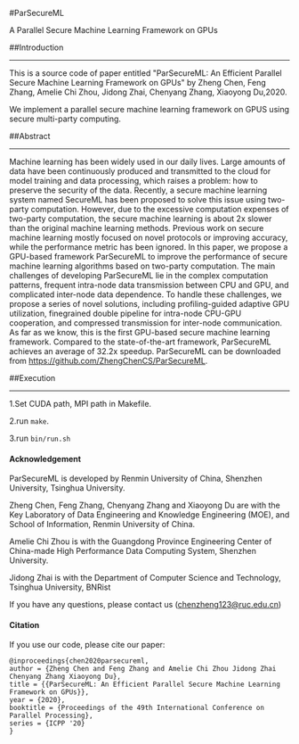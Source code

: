 #ParSecureML

 A Parallel Secure Machine Learning Framework on GPUs 

##Introduction

---

This is a source code of paper entitled "ParSecureML: An Efficient Parallel Secure Machine Learning Framework on GPUs" by Zheng Chen, Feng Zhang, Amelie Chi Zhou, Jidong Zhai, Chenyang Zhang, Xiaoyong Du,2020.

We implement a parallel secure machine learning framework on GPUS using secure multi-party computing.

##Abstract

---

Machine learning has been widely used in our daily lives. Large amounts of data have been continuously produced and transmitted to the cloud for model training and data processing, which raises a problem: how to preserve the security of the data. Recently, a secure machine learning system named SecureML has been proposed to solve this issue using two-party computation. However, due to the excessive computation expenses of two-party computation, the secure machine learning is about 2x slower than the original machine learning methods. Previous work on secure machine learning mostly focused on novel protocols or improving accuracy, while the performance metric has been ignored. In this paper, we propose a GPU-based framework ParSecureML to improve the performance of secure machine learning algorithms based on two-party computation. The main challenges of developing ParSecureML lie in the complex computation patterns, frequent intra-node data transmission between CPU and GPU, and complicated inter-node data dependence. To handle these challenges, we propose a series of novel solutions, including profiling-guided adaptive GPU utilization, finegrained double pipeline for intra-node CPU-GPU cooperation, and compressed transmission for inter-node communication. As far as we know, this is the first GPU-based secure machine learning framework. Compared to the state-of-the-art framework, ParSecureML achieves an average of 32.2x speedup. ParSecureML can be downloaded from https://github.com/ZhengChenCS/ParSecureML.

##Execution

---

1.Set CUDA path, MPI path in Makefile.

2.run ``make``.

3.run ``bin/run.sh``

#### Acknowledgement

ParSecureML  is developed by Renmin University of China, Shenzhen University, Tsinghua University.

Zheng Chen, Feng Zhang, Chenyang Zhang and Xiaoyong Du are with the Key Laboratory of Data Engineering and Knowledge Engineering (MOE), and School of Information, Renmin University of China. 

Amelie Chi Zhou is with the Guangdong Province Engineering Center of China-made High Performance Data Computing System, Shenzhen University.

Jidong Zhai is with the Department of Computer Science and Technology, Tsinghua University, BNRist

If you have any questions,  please contact us (chenzheng123@ruc.edu.cn)

#### Citation

 If you use our code, please cite our paper: 

```
@inproceedings{chen2020parsecureml,
author = {Zheng Chen and Feng Zhang and Amelie Chi Zhou Jidong Zhai Chenyang Zhang Xiaoyong Du},
title = {{ParSecureML: An Efficient Parallel Secure Machine Learning Framework on GPUs}},
year = {2020},
booktitle = {Proceedings of the 49th International Conference on Parallel Processing},
series = {ICPP '20}
}
```





